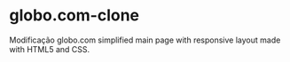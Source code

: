 # globo.com-clone
Modificação
globo.com simplified main page with responsive layout made with HTML5 and CSS.
